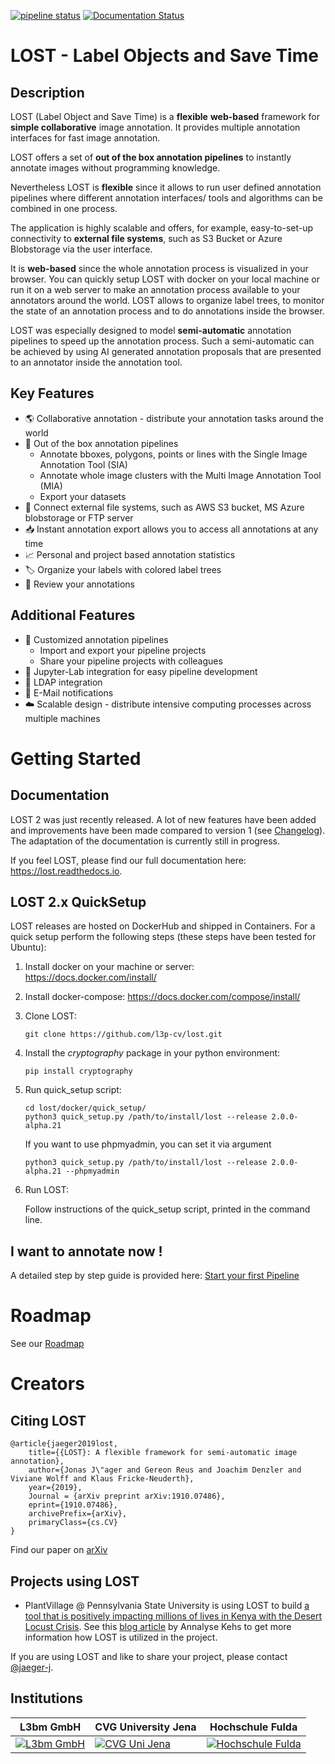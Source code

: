 [![pipeline status](https://gitlab.com/l3p-cv/lost/badges/master/pipeline.svg)](https://gitlab.com/l3p-cv/lost/pipelines)
[![Documentation Status](https://readthedocs.org/projects/lost/badge/?version=latest)](https://lost.readthedocs.io/en/latest/?badge=latest)
# LOST - Label Objects and Save Time

## Description
LOST (Label Object and Save Time) is a **flexible** **web-based** framework
for **simple collaborative** image annotation.
It provides multiple annotation interfaces for fast image annotation.

LOST offers a set of **out of the box annotation pipelines** to instantly annotate images without programming knowledge.

Nevertheless LOST is **flexible** since it allows to run user defined annotation
pipelines where different
annotation interfaces/ tools and algorithms can be combined in one process.

The application is highly scalable and offers, for example, easy-to-set-up connectivity to **external file systems**, such as S3 Bucket or Azure Blobstorage via the user interface.

It is **web-based** since the whole annotation process is visualized in
your browser.
You can quickly setup LOST with docker on your local machine or run it
on a web server to make an annotation process available to your
annotators around the world.
LOST allows to organize label trees, to monitor the state of an
annotation process and to do annotations inside the browser.

LOST was especially designed to model **semi-automatic** annotation
pipelines to speed up the annotation process.
Such a semi-automatic can be achieved by using AI generated annotation
proposals that are presented to an annotator inside the annotation tool.

## Key Features
- :earth_americas: Collaborative annotation - distribute your annotation tasks around  the world
- :rocket: Out of the box annotation pipelines
    - Annotate bboxes, polygons, points or lines with the Single Image Annotation Tool (SIA)
    - Annotate whole image clusters with the Multi Image Annotation Tool (MIA)
    - Export your datasets
- :open_file_folder: Connect external file systems, such as AWS S3 bucket, MS Azure blobstorage or FTP server
- :inbox_tray: Instant annotation export allows you to access all annotations at any time
- :chart_with_upwards_trend: Personal and project based annotation statistics
- :label: Organize your labels with colored label trees
- :repeat: Review your annotations

## Additional Features
- :pill: Customized annotation pipelines
    - Import and export your pipeline projects
    - Share your pipeline projects with colleagues
- :orange_book: Jupyter-Lab integration for easy pipeline development
- :dancers: LDAP integration
- :e-mail: E-Mail notifications
- :cloud: Scalable design - distribute intensive computing processes across multiple machines

# Getting Started

## Documentation
LOST 2 was just recently released. 
A lot of new features have been added and improvements have been made compared to version 1 (see [Changelog](./CHANGELOG.md)). 
The adaptation of the documentation is currently still in progress.

If you feel LOST, 
please find our full documentation here: https://lost.readthedocs.io.


## LOST 2.x QuickSetup
LOST releases are hosted on DockerHub and shipped in Containers. For a quick setup perform the following steps (these steps have been tested for Ubuntu):

1. Install docker on your machine or server:
    https://docs.docker.com/install/
2. Install docker-compose:
    https://docs.docker.com/compose/install/
3. Clone LOST:
    ```
    git clone https://github.com/l3p-cv/lost.git
    ```
4. Install the *cryptography* package in your python environment:
    ```
    pip install cryptography
    ```

5. Run quick_setup script:
    ```
    cd lost/docker/quick_setup/
    python3 quick_setup.py /path/to/install/lost --release 2.0.0-alpha.21
    ```
    If you want to use phpmyadmin, you can set it via argument
    ```
    python3 quick_setup.py /path/to/install/lost --release 2.0.0-alpha.21 --phpmyadmin
    ```

6. Run LOST:

    Follow instructions of the quick_setup script, 
    printed in the command line.


## I want to annotate now !
A detailed step by step guide is provided here:  [Start your first Pipeline ](./docs/GettingStartedFirstPipeline.md)

# Roadmap
See our [Roadmap](https://github.com/l3p-cv/lost/milestone/1)

# Creators

## Citing LOST
```
@article{jaeger2019lost,
    title={{LOST}: A flexible framework for semi-automatic image annotation},
    author={Jonas J\"ager and Gereon Reus and Joachim Denzler and Viviane Wolff and Klaus Fricke-Neuderth},
    year={2019},
    Journal = {arXiv preprint arXiv:1910.07486},
    eprint={1910.07486},
    archivePrefix={arXiv},
    primaryClass={cs.CV}
}
```
Find our paper on [arXiv](https://arxiv.org/abs/1910.07486)

## Projects using LOST
* PlantVillage @ Pennsylvania State University is using LOST to build [a tool that is positively impacting millions of lives in Kenya with the Desert Locust Crisis](https://news.psu.edu/story/609265/2020/02/21/research/penn-state-responds-app-aids-un-efforts-control-africas-locust). See this [blog article](https://plantvillage.psu.edu/blogposts/97-getting-lost-can-be-good) by Annalyse Kehs to get more information how LOST is utilized in the project.

If you are using LOST and like to share your project, please contact [@jaeger-j](https://github.com/jaeger-j).

## Institutions
| L3bm GmbH | CVG University Jena | Hochschule Fulda |
|--|--|--|
|[![L3bm GmbH](docs/L_L3BM_RGB_kl.png)](https://l3bm.com/) | [![CVG Uni Jena](docs/cvgjena.png)](https://www.inf-cv.uni-jena.de/) | [![Hochschule Fulda](docs/hsfd.png)](https://www.hs-fulda.de/elektrotechnik-und-informationstechnik/)

